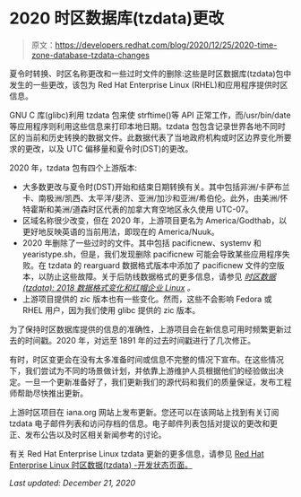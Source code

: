 # 2020 时区数据库(tzdata)更改

> 原文：<https://developers.redhat.com/blog/2020/12/25/2020-time-zone-database-tzdata-changes>

夏令时转换、时区名称更改和一些过时文件的删除:这些是时区数据库(tzdata)包中发生的一些更改，该包为 Red Hat Enterprise Linux (RHEL)和应用程序提供时区信息。

GNU C 库(glibc)利用 tzdata 包来使 strftime()等 API 正常工作，而/usr/bin/date 等应用程序则利用这些信息来打印本地日期。tzdata 包包含记录世界各地不同时区的当前和历史转换的数据文件。此数据代表了当地政府机构或时区边界变化所要求的更改，以及 UTC 偏移量和夏令时(DST)的更改。

2020 年，tzdata 包有四个上游版本:

*   大多数更改与夏令时(DST)开始和结束日期转换有关。其中包括非洲/卡萨布兰卡、南极洲/凯西、太平洋/斐济、亚洲/加沙和亚洲/希伯伦。此外，由美洲/怀特霍斯和美洲/道森时区代表的加拿大育空地区永久使用 UTC-07。
*   区域名称很少改变，但在 2020 年，上游项目更名为 America/Godthab，以更好地反映英语的当前用法，即现在的 America/Nuuk。
*   2020 年删除了一些过时的文件。其中包括 pacificnew、systemv 和 yearistype.sh，但是，我们发现删除 pacificnew 可能会导致某些应用程序失败。在 tzdata 的 rearguard 数据格式版本中添加了 pacificnew 文件的空版本，以防止这些故障。关于后防线数据格式的更多信息，请参见 *[时区数据(tzdata): 2018 数据格式变化和红帽企业 Linux](https://developers.redhat.com/blog/2019/02/22/time-zone-data-tzdata-2018-data-format-changes-and-red-hat-enterprise-linux/) 。*
*   上游项目提供的 zic 版本也有一些变化。然而，这些不会影响 Fedora 或 RHEL 用户，因为我们使用 glibc 提供的 zic 版本。

为了保持时区数据库提供的信息的准确性，上游项目会在新信息可用时频繁更新过去的时间戳。2020 年，对远至 1891 年的过去时间戳进行了几次修正。

有时，时区变更会在没有太多准备时间或信息不完整的情况下宣布。在这些情况下，我们尝试为不同的场景做计划，并依靠上游维护人员根据他们的经验做出决定。一旦一个更新准备好了，我们更新我们的源代码和我们的质量保证，发布工程师帮助尽快推出更新。

上游时区项目在 iana.org 网站上发布更新。您还可以在该网站上找到有关订阅 tzdata 电子邮件列表和访问存档的信息。电子邮件列表包括对提议的更改和更正、发布公告以及时区相关新闻参考的讨论。

有关 Red Hat Enterprise Linux tzdata 更新的更多信息，请参见 [Red Hat Enterprise Linux 时区数据(tzdata) -开发状态页面。](https://access.redhat.com/articles/1187353)

*Last updated: December 21, 2020*